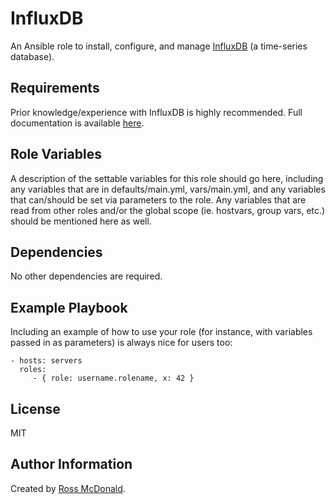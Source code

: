 InfluxDB
========

An Ansible role to install, configure, and manage [InfluxDB](https://github.com/influxdb/influxdb) (a time-series database).

Requirements
------------

Prior knowledge/experience with InfluxDB is highly recommended. Full documentation is available [here](https://influxdb.com/docs/v0.9/introduction/overview.html).

Role Variables
--------------

A description of the settable variables for this role should go here, including any variables that are in defaults/main.yml, vars/main.yml, and any variables that can/should be set via parameters to the role. Any variables that are read from other roles and/or the global scope (ie. hostvars, group vars, etc.) should be mentioned here as well.

Dependencies
------------

No other dependencies are required.

Example Playbook
----------------

Including an example of how to use your role (for instance, with variables passed in as parameters) is always nice for users too:

    - hosts: servers
      roles:
         - { role: username.rolename, x: 42 }

License
-------

MIT

Author Information
------------------

Created by [Ross McDonald](https://github.com/rossmcdonald).

